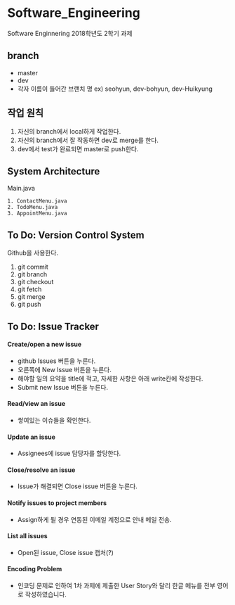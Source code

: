 # Software_Engineering
Software Enginnering 2018학년도 2학기 과제



## branch
- master
- dev 
- 각자 이름이 들어간 브랜치 명 ex) seohyun, dev-bohyun, dev-Huikyung



## 작업 원칙
1. 자신의 branch에서 local하게 작업한다. 
2. 자신의 branch에서 잘 작동하면 dev로 merge를 한다.
3. dev에서 test가 완료되면 master로 push한다.



## System Architecture

Main.java

 	1. ContactMenu.java
 	2. TodoMenu.java
 	3. AppointMenu.java



## To Do: Version Control System
Github을 사용한다.
1. git commit
2. git branch
3. git checkout
4. git fetch
5. git merge
6. git push



## To Do: Issue Tracker
#### Create/open a new issue

- github Issues 버튼을 누른다.
- 오른쪽에 New Issue 버튼을 누른다.
- 해야할 일의 요약을 title에 적고, 자세한 사항은 아래 write칸에 작성한다.
- Submit new Issue 버튼을 누른다.


#### Read/view an issue

- 쌓여있는 이슈들을 확인한다.



#### Update an issue

- Assignees에 issue 담당자를 할당한다.



#### Close/resolve an issue

- Issue가 해결되면 Close issue 버튼을 누른다.



#### Notify issues to project members

- Assign하게 될 경우 연동된 이메일 계정으로 안내 메일 전송.



#### List all issues

- Open된 issue, Close issue 캡처(?)



#### Encoding Problem

- 인코딩 문제로 인하여 1차 과제에 제출한 User Story와  달리 한글 메뉴를 전부 영어로 작성하였습니다.
